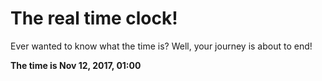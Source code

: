 # The real time clock!

Ever wanted to know what the time is? Well, your journey is about to end!

**The time is Nov 12, 2017, 01:00**